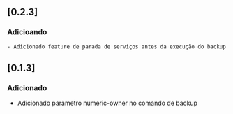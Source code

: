 ## [0.2.3]
### Adicioando
	- Adicionado feature de parada de serviços antes da execução do backup
	

## [0.1.3]
### Adicionado
  - Adicionado parâmetro numeric-owner no comando de backup 